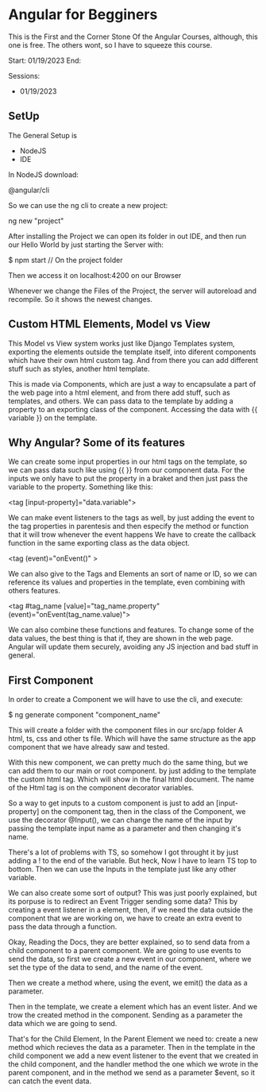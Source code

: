 # Angular for Begginers

This is the First and the Corner Stone Of the Angular Courses, although, this one is free. 
The others wont, so I have to squeeze this course.

Start: 01/19/2023
End:

Sessions:
- 01/19/2023

## SetUp

The General Setup is 
- NodeJS
- IDE

In NodeJS download:

@angular/cli

So we can use the ng cli to create a new project:

ng new "project"

After installing the Project we can open its folder in out IDE, and 
then run our Hello World by just starting the Server with:

$ npm start // On the project folder

Then we access it on localhost:4200 on our Browser

Whenever we change the Files of the Project, the server will autoreload and recompile.
So it shows the newest changes.

## Custom HTML Elements, Model vs View

This Model vs View system works just like Django Templates system, exporting the elements
outside the template itself, into diferent components which have their own html custom tag.
And from there you can add different stuff such as styles, another html template.

This is made via Components, which are just a way to encapsulate a part of the web page into a 
html element, and from there add stuff, such as templates, and others.
We can pass data to the template by adding a property to an exporting class of the component.
Accessing the data with {{ variable }} on the template.

## Why Angular? Some of its features

We can create some input properties in our html tags on the template, so we can pass data such like 
using {{  }} from our component data. For the inputs we only have to put the property in a braket and
then just pass the variable to the property. Something like this:

\<tag [input-property]="data.variable"\>

We can make event listeners to the tags as well, by just adding the event to the tag 
properties in parentesis and then especify the method or function that it will trow whenever the event happens
We have to create the callback function in the same exporting class as the data object. 

\<tag (event)="onEvent()" \>

We can also give to the Tags and Elements an sort of name or ID, so we can reference its values and
properties in the template, even combining with others features.

\<tag #tag_name [value]="tag_name.property" (event)="onEvent(tag_name.value)"\>

We can also combine these functions and features. To change some of the data values, 
the best thing is that if, they are shown in the web page. Angular will update them securely, avoiding any 
JS injection and bad stuff in general.

## First Component

In order to create a Component we will have to use the cli, and execute:

$ ng generate component "component_name"

This will create a folder with the component files in our src/app folder
A html, ts, css and other ts file. Which will have the same structure as the app component that we 
have already saw and tested. 

With this new component, we can pretty much do the same thing, but we can add them to our main or root component.
by just adding to the template the custom html tag. Which will show in the final html document. 
The name of the Html tag is on the component decorator variables.

So a way to get inputs to a custom component is just to add an [input-property] on the component tag, 
then in the class of the Component, we use the decorator @Input(), we can change the name of the 
input by passing the template input name as a parameter and then changing it's name.

There's a lot of problems with TS, so somehow I got throught it by just adding a ! to the end
of the variable. But heck, Now I have to learn TS top to bottom.
Then we can use the Inputs in the template just like any other variable.

We can also create some sort of output? This was just poorly explained, 
but its porpuse is to redirect an Event Trigger sending some data? 
This by creating a event listener in a element, then, if we need the data outside the 
component that we are working on, we have to create an extra event to pass the data 
through a function. 

Okay, Reading the Docs, they are better explained, so to send data from a child component to 
a parent component. We are going to use events to send the data, 
so first we create a new event in our component, where we set the type of the data to send, and the 
name of the event.

Then we create a method where, using the event, we emit() the data as a parameter.

Then in the template, we create a element which has an event lister. And we trow the created method 
in the component. Sending as a parameter the data which we are going to send.

That's for the Child Element, In the Parent Element we need to:
create a new method which recieves the data as a parameter. 
Then in the template in the child component we add a new event listener to the event that we created
in the child component, and the handler method the one which we wrote in the parent component, and 
in the method we send as a parameter $event, so it can catch the event data.

